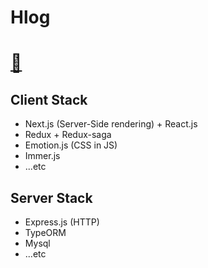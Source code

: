 # Hlog

# [🔗 ](https://hong-jh.tistory.com/entry/HLOG-%EC%A0%9C%EC%9E%91%EB%B6%80%ED%84%B0-%EB%B0%B0%ED%8F%AC%EA%B9%8C%EC%A7%80)

## Client Stack

- Next.js (Server-Side rendering) + React.js
- Redux + Redux-saga
- Emotion.js (CSS in JS)
- Immer.js
- ...etc

## Server Stack

- Express.js (HTTP)
- TypeORM
- Mysql
- ...etc

